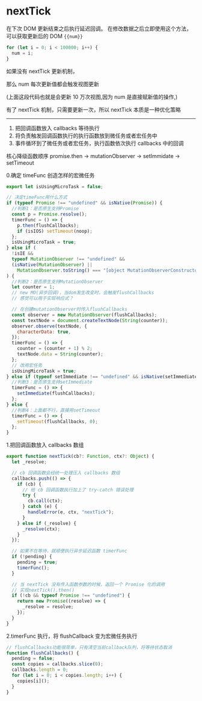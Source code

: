 # nextTick

在下次 DOM 更新结束之后执行延迟回调。
在修改数据之后立即使用这个方法，可以获取更新后的 DOM
`{{num}}`

```js
for (let i = 0; i < 100000; i++) {
  num = i;
}
```

如果没有 nextTick 更新机制，

那么 num 每次更新值都会触发视图更新

(上面这段代码也就是会更新 10 万次视图,因为 num 是直接赋新值的操作,)

有了 nextTick 机制，只需要更新一次，所以 nextTick 本质是一种优化策略

---

1. 把回调函数放入 callbacks 等待执行
2. 将负责触发回调函数执行的执行函数放到微任务或者宏任务中
3. 事件循环到了微任务或者宏任务，执行函数依次执行 callbacks 中的回调

核心降级函数顺序 promise.then -> mutationObserver -> setImmidate -> setTimeout

0.确定 timeFunc 创造怎样的宏微任务

```js
export let isUsingMicroTask = false;

// 决定timeFunc用什么方式
if (typeof Promise !== "undefined" && isNative(Promise)) {
  //判断1：是否原生支持Promise
  const p = Promise.resolve();
  timerFunc = () => {
    p.then(flushCallbacks);
    if (isIOS) setTimeout(noop);
  };
  isUsingMicroTask = true;
} else if (
  !isIE &&
  typeof MutationObserver !== "undefined" &&
  (isNative(MutationObserver) ||
    MutationObserver.toString() === "[object MutationObserverConstructor]")
) {
  //判断2：是否原生支持MutationObserver
  let counter = 1;
  // new MO(异步回调)，当dom发生改变时，会触发flushCallbacks
  // 感觉可以用于实现响应式？

  // 在创建mutationObserver时传入flushCallbacks
  const observer = new MutationObserver(flushCallbacks);
  const textNode = document.createTextNode(String(counter));
  observer.observe(textNode, {
    characterData: true,
  });
  timerFunc = () => {
    counter = (counter + 1) % 2;
    textNode.data = String(counter);
  };
  // 改用宏任务
  isUsingMicroTask = true;
} else if (typeof setImmediate !== "undefined" && isNative(setImmediate)) {
  //判断3：是否原生支持setImmediate
  timerFunc = () => {
    setImmediate(flushCallbacks);
  };
} else {
  //判断4：上面都不行，直接用setTimeout
  timerFunc = () => {
    setTimeout(flushCallbacks, 0);
  };
}
```

1.把回调函数放入 callbacks 数组

```js
export function nextTick(cb?: Function, ctx?: Object) {
  let _resolve;

  // cb 回调函数会经统一处理压入 callbacks 数组
  callbacks.push(() => {
    if (cb) {
      // 给 cb 回调函数执行加上了 try-catch 错误处理
      try {
        cb.call(ctx);
      } catch (e) {
        handleError(e, ctx, "nextTick");
      }
    } else if (_resolve) {
      _resolve(ctx);
    }
  });

  // 如果不在等待，就顺便执行异步延迟函数 timerFunc
  if (!pending) {
    pending = true;
    timerFunc();
  }

  // 当 nextTick 没有传入函数参数的时候，返回一个 Promise 化的调用
  // 实现nextTick().then()
  if (!cb && typeof Promise !== "undefined") {
    return new Promise((resolve) => {
      _resolve = resolve;
    });
  }
}
```

2.timerFunc 执行，将 flushCallback 变为宏微任务执行

```js
// flushCallbacks功能很简单，只有清空当前callback队列，将等待状态取消
function flushCallbacks() {
  pending = false;
  const copies = callbacks.slice(0);
  callbacks.length = 0;
  for (let i = 0; i < copies.length; i++) {
    copies[i]();
  }
}
```
